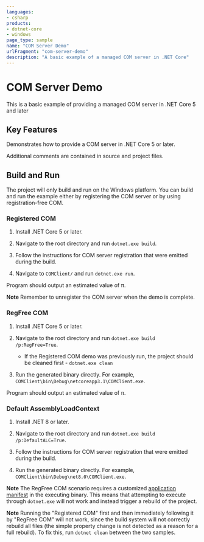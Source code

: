 ```yaml
---
languages:
- csharp
products:
- dotnet-core
- windows
page_type: sample
name: "COM Server Demo"
urlFragment: "com-server-demo"
description: "A basic example of a managed COM server in .NET Core"
---
```


# COM Server Demo

This is a basic example of providing a managed COM server in .NET Core 5 and later

## Key Features

Demonstrates how to provide a COM server in .NET Core 5 or later.

Additional comments are contained in source and project files.

## Build and Run

The project will only build and run on the Windows platform. You can build and run the example either by registering the COM server or by using registration-free COM.

### Registered COM

1. Install .NET Core 5 or later.

1. Navigate to the root directory and run `dotnet.exe build`.

1. Follow the instructions for COM server registration that were emitted during the build.

1. Navigate to `COMClient/` and run `dotnet.exe run`.

Program should output an estimated value of &#960;.

**Note** Remember to unregister the COM server when the demo is complete.

### RegFree COM

1. Install .NET Core 5 or later.

1. Navigate to the root directory and run `dotnet.exe build /p:RegFree=True`.

    - If the Registered COM demo was previously run, the project should be cleaned first - `dotnet.exe clean`

1. Run the generated binary directly. For example, `COMClient\bin\Debug\netcoreapp3.1\COMClient.exe`.

Program should output an estimated value of &#960;.

### Default AssemblyLoadContext

1. Install .NET 8 or later.

1. Navigate to the root directory and run `dotnet.exe build /p:DefaultALC=True`.

1. Follow the instructions for COM server registration that were emitted during the build.

1. Run the generated binary directly. For example, `COMClient\bin\Debug\net8.0\COMClient.exe`.

**Note** The RegFree COM scenario requires a customized [application manifest](https://docs.microsoft.com/windows/desktop/sbscs/manifests) in the executing binary. This means that attempting to execute through `dotnet.exe` will not work and instead trigger a rebuild of the project.

**Note** Running the "Registered COM" first and then immediately following it by "RegFree COM" will not work, since the build system will not correctly rebuild all files (the simple property change is not detected as a reason for a full rebuild). To fix this, run `dotnet clean` between the two samples.
